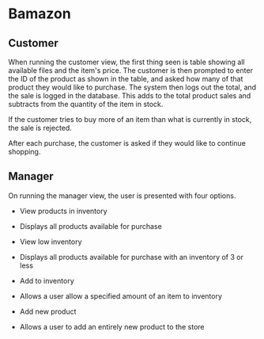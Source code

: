 # Bamazon

## Customer

When running the customer view, the first thing seen is table showing all available files and the item's price. The customer is then prompted to enter the ID of the product as shown in the table, and asked how many of that product they would like to purchase. The system then logs out the total, and the sale is logged in the database. This adds to the total product sales and subtracts from the quantity of the item in stock.

If the customer tries to buy more of an item than what is currently in stock, the sale is rejected.

After each purchase, the customer is asked if they would like to continue shopping.

## Manager

On running the manager view, the user is presented with four options.

- View products in inventory
 - Displays all products available for purchase

- View low inventory
 - Displays all products available for purchase with an inventory of 3 or less

- Add to inventory
 - Allows a user allow a specified amount of an item to inventory

- Add new product
 - Allows a user to add an entirely new product to the store
